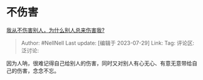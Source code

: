 # 不伤害
[我从不伤害别人，为什么别人总来伤害我?](https://www.zhihu.com/question/611093806/answer/3141125138)

> Author: #NellNell
> Last update: [编辑于 2023-07-29]
> Link:
> Tag:
> 评论区:
> 泛讨论:

因为人呐，很难记得自己给别人的伤害，同时又对别人有心无心、有意无意带给自己的伤害，念念不忘。